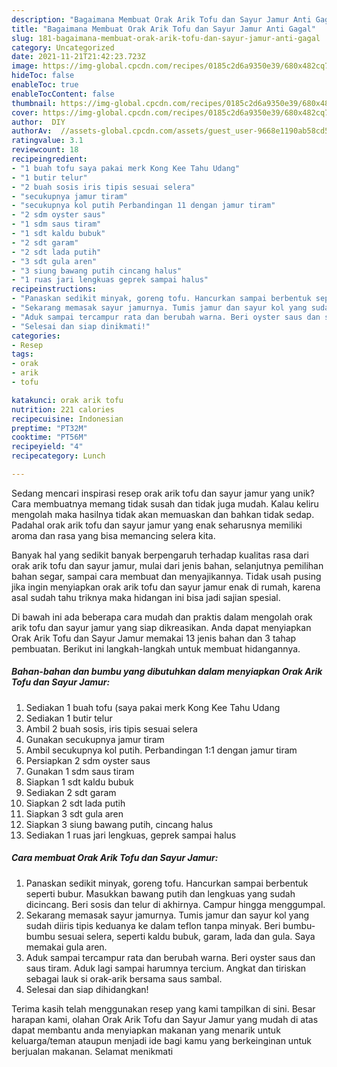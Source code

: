 ```yaml
---
description: "Bagaimana Membuat Orak Arik Tofu dan Sayur Jamur Anti Gagal"
title: "Bagaimana Membuat Orak Arik Tofu dan Sayur Jamur Anti Gagal"
slug: 181-bagaimana-membuat-orak-arik-tofu-dan-sayur-jamur-anti-gagal
category: Uncategorized
date: 2021-11-21T21:42:23.723Z
image: https://img-global.cpcdn.com/recipes/0185c2d6a9350e39/680x482cq70/orak-arik-tofu-dan-sayur-jamur-foto-resep-utama.jpg
hideToc: false
enableToc: true
enableTocContent: false
thumbnail: https://img-global.cpcdn.com/recipes/0185c2d6a9350e39/680x482cq70/orak-arik-tofu-dan-sayur-jamur-foto-resep-utama.jpg
cover: https://img-global.cpcdn.com/recipes/0185c2d6a9350e39/680x482cq70/orak-arik-tofu-dan-sayur-jamur-foto-resep-utama.jpg
author:  DIY
authorAv:  //assets-global.cpcdn.com/assets/guest_user-9668e1190ab58cd58d666d5934e79c79da2e02f4421a6ed9abc4b163da97d6e7.png
ratingvalue: 3.1
reviewcount: 18
recipeingredient:
- "1 buah tofu saya pakai merk Kong Kee Tahu Udang"
- "1 butir telur"
- "2 buah sosis iris tipis sesuai selera"
- "secukupnya jamur tiram"
- "secukupnya kol putih Perbandingan 11 dengan jamur tiram"
- "2 sdm oyster saus"
- "1 sdm saus tiram"
- "1 sdt kaldu bubuk"
- "2 sdt garam"
- "2 sdt lada putih"
- "3 sdt gula aren"
- "3 siung bawang putih cincang halus"
- "1 ruas jari lengkuas geprek sampai halus"
recipeinstructions:
- "Panaskan sedikit minyak, goreng tofu. Hancurkan sampai berbentuk seperti bubur. Masukkan bawang putih dan lengkuas yang sudah dicincang. Beri sosis dan telur di akhirnya. Campur hingga menggumpal."
- "Sekarang memasak sayur jamurnya. Tumis jamur dan sayur kol yang sudah diiris tipis keduanya ke dalam teflon tanpa minyak. Beri bumbu-bumbu sesuai selera, seperti kaldu bubuk, garam, lada dan gula. Saya memakai gula aren."
- "Aduk sampai tercampur rata dan berubah warna. Beri oyster saus dan saus tiram. Aduk lagi sampai harumnya tercium. Angkat dan tiriskan sebagai lauk si orak-arik bersama saus sambal."
- "Selesai dan siap dinikmati!"
categories:
- Resep
tags:
- orak
- arik
- tofu

katakunci: orak arik tofu 
nutrition: 221 calories
recipecuisine: Indonesian
preptime: "PT32M"
cooktime: "PT56M"
recipeyield: "4"
recipecategory: Lunch

---
```



Sedang mencari inspirasi resep orak arik tofu dan sayur jamur yang unik? Cara membuatnya memang tidak susah dan tidak juga mudah. Kalau keliru mengolah maka hasilnya tidak akan memuaskan dan bahkan tidak sedap. Padahal orak arik tofu dan sayur jamur yang enak seharusnya memiliki aroma dan rasa yang bisa memancing selera kita.


Banyak hal yang sedikit banyak berpengaruh terhadap kualitas rasa dari orak arik tofu dan sayur jamur, mulai dari jenis bahan, selanjutnya pemilihan bahan segar, sampai cara membuat dan menyajikannya. Tidak usah pusing jika ingin menyiapkan orak arik tofu dan sayur jamur enak di rumah, karena asal sudah tahu triknya maka hidangan ini bisa jadi sajian spesial.




Di bawah ini ada beberapa cara mudah dan praktis dalam mengolah orak arik tofu dan sayur jamur yang siap dikreasikan. Anda dapat menyiapkan Orak Arik Tofu dan Sayur Jamur memakai 13 jenis bahan dan 3 tahap pembuatan. Berikut ini langkah-langkah untuk membuat hidangannya.

<!--inarticleads1-->

##### Bahan-bahan dan bumbu yang dibutuhkan dalam menyiapkan Orak Arik Tofu dan Sayur Jamur:

1. Sediakan 1 buah tofu (saya pakai merk Kong Kee Tahu Udang
1. Sediakan 1 butir telur
1. Ambil 2 buah sosis, iris tipis sesuai selera
1. Gunakan secukupnya jamur tiram
1. Ambil secukupnya kol putih. Perbandingan 1:1 dengan jamur tiram
1. Persiapkan 2 sdm oyster saus
1. Gunakan 1 sdm saus tiram
1. Siapkan 1 sdt kaldu bubuk
1. Sediakan 2 sdt garam
1. Siapkan 2 sdt lada putih
1. Siapkan 3 sdt gula aren
1. Siapkan 3 siung bawang putih, cincang halus
1. Sediakan 1 ruas jari lengkuas, geprek sampai halus




<!--inarticleads2-->

##### Cara membuat Orak Arik Tofu dan Sayur Jamur:

1. Panaskan sedikit minyak, goreng tofu. Hancurkan sampai berbentuk seperti bubur. Masukkan bawang putih dan lengkuas yang sudah dicincang. Beri sosis dan telur di akhirnya. Campur hingga menggumpal.
1. Sekarang memasak sayur jamurnya. Tumis jamur dan sayur kol yang sudah diiris tipis keduanya ke dalam teflon tanpa minyak. Beri bumbu-bumbu sesuai selera, seperti kaldu bubuk, garam, lada dan gula. Saya memakai gula aren.
1. Aduk sampai tercampur rata dan berubah warna. Beri oyster saus dan saus tiram. Aduk lagi sampai harumnya tercium. Angkat dan tiriskan sebagai lauk si orak-arik bersama saus sambal.
1. Selesai dan siap dihidangkan!



Terima kasih telah menggunakan resep yang kami tampilkan di sini. Besar harapan kami, olahan Orak Arik Tofu dan Sayur Jamur yang mudah di atas dapat membantu anda menyiapkan makanan yang menarik untuk keluarga/teman ataupun menjadi ide bagi kamu yang berkeinginan untuk berjualan makanan. Selamat menikmati
